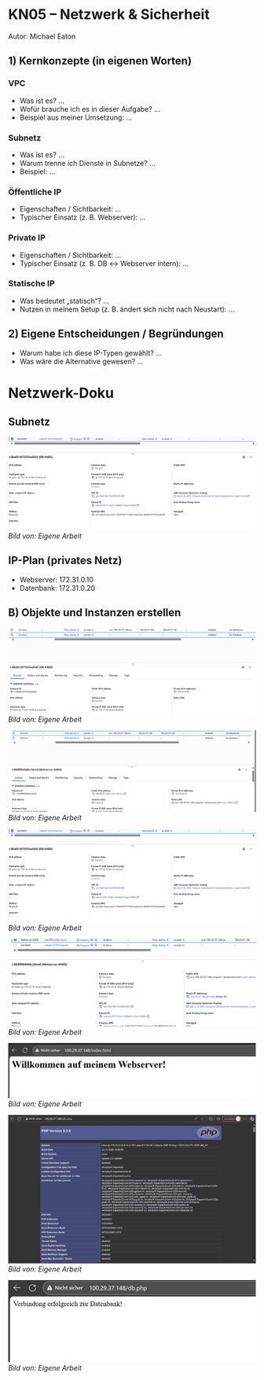 # KN05 – Netzwerk & Sicherheit

Autor: Michael Eaton

## 1) Kernkonzepte (in eigenen Worten)

### VPC
- Was ist es? …
- Wofür brauche ich es in dieser Aufgabe? …
- Beispiel aus meiner Umsetzung: …

### Subnetz
- Was ist es? …
- Warum trenne ich Dienste in Subnetze? …
- Beispiel: …

### Öffentliche IP
- Eigenschaften / Sichtbarkeit: …
- Typischer Einsatz (z. B. Webserver): …

### Private IP
- Eigenschaften / Sichtbarkeit: …
- Typischer Einsatz (z. B. DB ↔ Webserver intern): …

### Statische IP
- Was bedeutet „statisch“? …
- Nutzen in meinem Setup (z. B. ändert sich nicht nach Neustart): …

## 2) Eigene Entscheidungen / Begründungen
- Warum habe ich diese IP-Typen gewählt? …
- Was wäre die Alternative gewesen? …



# Netzwerk-Doku

## Subnetz

![Subnetz](KN05_subnet-DB.jpg)  
*Bild von: Eigene Arbeit*

## IP-Plan (privates Netz)

- Webserver: 172.31.0.10  
- Datenbank: 172.31.0.20

## B) Objekte und Instanzen erstellen

![IPv4-Konfiguration Datenbank](KN05_ipv4-DB.jpg)  
*Bild von: Eigene Arbeit*

![IPv4-Konfiguration Webserver](KN05_ipv4-Webserver.jpg)  
*Bild von: Eigene Arbeit*

![Subnetz-Zuordnung Datenbank](KN05_subnet-DB.jpg)  
*Bild von: Eigene Arbeit*

![Subnetz-Zuordnung Webserver](KN05_subnet-webserver.jpg)  
*Bild von: Eigene Arbeit*

![index.html](KN05_index_html.jpg)  
*Bild von: Eigene Arbeit*

![info.php](KN05_info_php.jpg)  
*Bild von: Eigene Arbeit*

![db.php](KN05_db_php.jpg)  
*Bild von: Eigene Arbeit*


